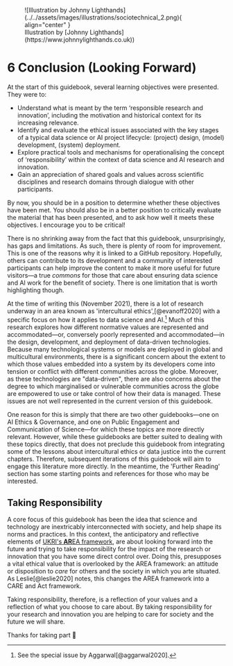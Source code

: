 <figure markdown>
  ![Illustration by Johnny Lighthands](../../assets/images/illustrations/sociotechnical_2.png){ align="center" }
  <figcaption>Illustration by [Johnny Lighthands](https://www.johnnylighthands.co.uk))</figcaption>
</figure>


# 6 Conclusion (Looking Forward)

At the start of this guidebook, several learning objectives were presented.
They were to:

- Understand what is meant by the term ‘responsible research and innovation’, including the motivation and historical context for its increasing relevance.
- Identify and evaluate the ethical issues associated with the key stages of a typical data science or AI project lifecycle: (project) design, (model) development, (system) deployment.
- Explore practical tools and mechanisms for operationalising the concept of ‘responsibility’ within the context of data science and AI research and innovation.
- Gain an appreciation of shared goals and values across scientific disciplines and research domains through dialogue with other participants.

By now, you should be in a position to determine whether these objectives have been met.
You should also be in a better position to critically evaluate the material that has been presented, and to ask how well it meets these objectives.
I encourage you to be critical!

There is no shrinking away from the fact that this guidebook, unsurprisingly, has gaps and limitations.
As such, there is plenty of room for improvement.
This is one of the reasons why it is linked to a GitHub repository.
Hopefully, others can contribute to its development and a community of interested participants can help improve the content to make it more useful for future visitors—a true *commons* for those that care about ensuring data science and AI work for the benefit of society.
There is one limitation that is worth highlighting though.

At the time of writing this (November 2021), there is a lot of research underway in an area known as 'intercultural ethics',[@evanoff2020] with a specific focus on how it applies to data science and AI.[^intercultural]
Much of this research explores how different normative values are represented and accommodated—or, conversely poorly represented and accommodated—in the design, development, and deployment of data-driven technologies.
Because many technological systems or models are deployed in global and multicultural environments, there is a significant concern about the extent to which those values embedded into a system by its developers come into tension or conflict with different communities across the globe.
Moreover, as these technologies are "data-driven", there are also concerns about the degree to which marginalised or vulnerable communities across the globe are empowered to use or take control of how their data is managed.
These issues are not well represented in the current version of this guidebook.

[^intercultural]: See the special issue by Aggarwal[@aggarwal2020].

One reason for this is simply that there are two other guidebooks—one on AI Ethics & Governance, and one on Public Engagement and Communication of Science—for which these topics are more directly relevant.
However, while these guidebooks are better suited to dealing with these topics directly, that does not preclude this guidebook from integrating some of the lessons about intercultural ethics or data justice into the current chapters.
Therefore, subsequent iterations of this guidebook will aim to engage this literature more directly.
In the meantime, the 'Further Reading' section has some starting points and references for those who may be interested.

## Taking Responsibility

A core focus of this guidebook has been the idea that science and technology are inextricably interconnected with society, and help shape its norms and practices.
In this context, the anticipatory and reflective elements of [UKRI's **AR**EA framework](https://epsrc.ukri.org/research/framework/area/), are about looking forward into the future and trying to take responsibility for the impact of the research or innovation that you have some direct control over.
Doing this, presupposes a vital ethical value that is overlooked by the AREA framework: an attitude or disposition to *care* for others and the society in which you arte situated. As Leslie[@leslie2020] notes, this changes the AREA framework into a CARE and Act framework.

Taking responsibility, therefore, is a reflection of your values and a reflection of what you choose to care about.
By taking responsibility for your research and innovation you are helping to care for society and the future we will share.

Thanks for taking part 🙏
